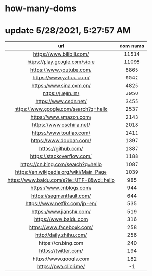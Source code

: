 # how-many-doms

# update 5/28/2021, 5:27:57 AM

url | dom nums
:-: | :-:
https://www.bilibili.com/ | 11514
https://play.google.com/store | 11098
https://www.youtube.com/ | 8865
https://www.yahoo.com/ | 6542
https://www.sina.com.cn/ | 4825
https://juejin.im/ | 3950
https://www.csdn.net/ | 3455
https://www.google.com/search?q=hello | 2537
https://www.amazon.com/ | 2143
https://www.oschina.net/ | 2018
https://www.toutiao.com/ | 1411
https://www.douban.com/ | 1397
https://github.com/ | 1387
https://stackoverflow.com/ | 1188
https://cn.bing.com/search?q=hello | 1087
https://en.wikipedia.org/wiki/Main_Page | 1039
https://www.baidu.com/s?ie=UTF-8&wd=hello | 985
https://www.cnblogs.com/ | 944
https://segmentfault.com/ | 644
https://www.netflix.com/jp-en/ | 535
https://www.jianshu.com/ | 519
https://www.baidu.com | 316
https://www.facebook.com/ | 258
http://daily.zhihu.com/ | 256
https://cn.bing.com | 240
https://twitter.com/ | 194
https://www.google.com | 182
https://pwa.clicli.me/ | -1
